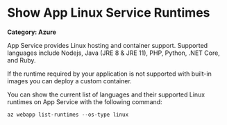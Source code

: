 # Show App Linux Service Runtimes

__Category: Azure__

App Service provides Linux hosting and container support. Supported languages include Nodejs, Java (JRE 8 & JRE 11), PHP, Python, .NET Core, and Ruby.

If the runtime required by your application is not supported with built-in images you can deploy a custom container.

You can show the current list of languages and their supported Linux runtimes on App Service with the following command:

```shell
az webapp list-runtimes --os-type linux
```
